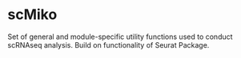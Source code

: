 # scMiko

Set of general and module-specific utility functions used to conduct scRNAseq analysis. Build on functionality of Seurat Package. 
